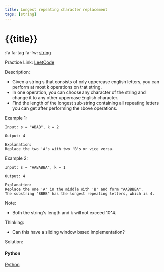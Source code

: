 ```yaml
---
title: Longest repeating character replacement
tags: [string]
---
```


# {{title}}

:fa fa-tag fa-fw: [string]({{tagspath}}/string)

Practice Link: [LeetCode](https://leetcode.com/problems/longest-repeating-character-replacement/)

Description:

- Given a string s that consists of only uppercase english letters, you can perform at most k operations on that string.
- In one operation, you can choose any character of the string and change it to any other uppercase English character.
- Find the length of the longest sub-string containing all repeating letters you can get after performing the above operations.

Example 1:

```text
Input: s = "ABAB", k = 2

Output: 4

Explanation:
Replace the two 'A's with two 'B's or vice versa.
```

Example 2:

```text
Input: s = "AABABBA", k = 1

Output: 4

Explanation:
Replace the one 'A' in the middle with 'B' and form "AABBBBA".
The substring "BBBB" has the longest repeating letters, which is 4.
```

Note:

- Both the string's length and k will not exceed 10^4.

Thinking:

- Can this have a sliding window based implementation?

Solution:

<!-- tabs:start -->
#### **Python**

[Python](../pycode/string/longest-repeating-character-replacement.py ':include :type=code')
<!-- tabs:end -->
